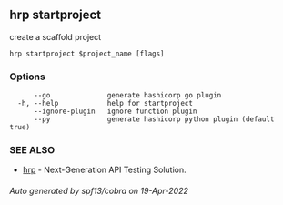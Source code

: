 ## hrp startproject

create a scaffold project

```
hrp startproject $project_name [flags]
```

### Options

```
      --go              generate hashicorp go plugin
  -h, --help            help for startproject
      --ignore-plugin   ignore function plugin
      --py              generate hashicorp python plugin (default true)
```

### SEE ALSO

* [hrp](hrp.md)	 - Next-Generation API Testing Solution.

###### Auto generated by spf13/cobra on 19-Apr-2022
